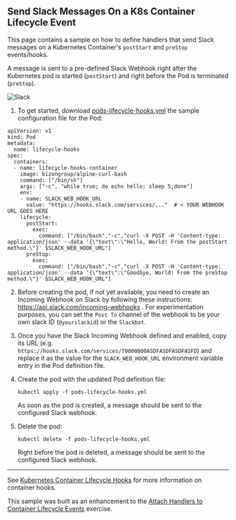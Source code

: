 ## Send Slack Messages On a K8s Container Lifecycle Event

This page contains a sample on how to define handlers that send Slack messages on a Kubernetes Container's `postStart` and `preStop` events/hooks.

A message is sent to a pre-defined Slack Webhook right after the Kubernetes pod is started (`postStart`) and right before the Pod is terminated (`preStop`).  

<img src="https://raw.githubusercontent.com/lsilvapvt/kubernetes/pods/lifecycle/slack_msg_container_hooks.png" alt="Slack" align="center"/>

1. To get started, download [pods-lifecycle-hooks.yml](pods-lifecycle-hooks.yml) the sample configuration file for the Pod:  

```
apiVersion: v1
kind: Pod
metadata:
  name: lifecycle-hooks
spec:
  containers:
  - name: lifecycle-hooks-container
    image: bizongroup/alpine-curl-bash
    command: ["/bin/sh"]
    args: ["-c", "while true; do echo hello; sleep 5;done"]
    env:
    - name: SLACK_WEB_HOOK_URL
      value: "https://hooks.slack.com/services/..."  # < YOUR WEBHOOK URL GOES HERE
    lifecycle:
      postStart:
        exec:
          command: ["/bin/bash","-c","curl -X POST -H 'Content-type: application/json' --data '{\"text\":\"Hello, World! From the postStart method.\"}' $SLACK_WEB_HOOK_URL"]  
      preStop:
        exec:
          command: ["/bin/bash","-c","curl -X POST -H 'Content-type: application/json' --data '{\"text\":\"Goodbye, World! From the preStop method.\"}' $SLACK_WEB_HOOK_URL"]
```  

2. Before creating the pod, if not yet available, you need to create an Incoming Webhook on Slack by following these instructions: https://api.slack.com/incoming-webhooks . For experimentation purposes, you can set the `Post To` channel of the webhook to be your own slack ID (`@yourslackid`) or the `Slackbot`.

3. Once you have the Slack Incoming Webhook defined and enabled, copy its URL (e.g. `https://hooks.slack.com/services/T0000000ASDFASDFASDFASFD`) and replace it as the value for the `SLACK_WEB_HOOK_URL` environment variable entry in the Pod definition file.

4. Create the pod with the updated Pod definition file:  

   `kubectl apply -f pods-lifecycle-hooks.yml`  

   As soon as the pod is created, a message should be sent to the configured Slack webhook.  

5. Delete the pod:   

   `kubectl delete -f pods-lifecycle-hooks.yml`  

    Right before the pod is deleted, a message should be sent to the configured Slack webhook.  

----

See [Kubernetes Container Lifecycle Hooks](https://kubernetes.io/docs/concepts/containers/container-lifecycle-hooks/) for more information on container hooks.

This sample was built as an enhancement to the [Attach Handlers to Container Lifecycle Events](https://kubernetes.io/docs/tasks/configure-pod-container/attach-handler-lifecycle-event/) exercise.
